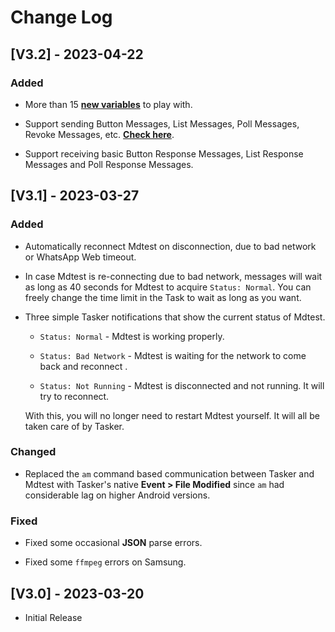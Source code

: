 # Change Log

## [V3.2] - 2023-04-22
 
### Added

- More than 15 **[new variables](https://github.com/HunterXProgrammer/Tasker-mdtest/blob/main/ADVANCED.MD#list-of-tasker-variables)** to play with.

- Support sending Button Messages, List Messages, Poll Messages, Revoke Messages, etc. **[Check here](https://www.reddit.com/r/tasker/comments/12v710y/project_share_whatsapp_advanced_send_messages/)**.

- Support receiving basic Button Response Messages, List Response Messages and Poll Response Messages.
 
## [V3.1] - 2023-03-27
 
### Added

- Automatically reconnect Mdtest on disconnection, due to bad network or WhatsApp Web timeout.

- In case Mdtest is re-connecting due to bad network, messages will wait as long as 40 seconds for Mdtest to acquire `Status: Normal`. You can freely change the time limit in the Task to wait as long as you want.

- Three simple Tasker notifications that show the current status of Mdtest.
  - `Status: Normal` - Mdtest is working properly.
  
  - `Status: Bad Network` - Mdtest is waiting for the network to come back and reconnect .
  
  - `Status: Not Running` - Mdtest is disconnected and not running. It will try to reconnect.
  
  With this, you will no longer need to restart Mdtest yourself. It will all be taken care of by Tasker.
 
### Changed
  
- Replaced the `am` command based communication between Tasker and Mdtest with Tasker's native **Event > File Modified** since `am` had considerable lag on higher Android versions.
 
### Fixed
 
- Fixed some occasional **JSON** parse errors.

- Fixed some `ffmpeg` errors on Samsung.
 
## [V3.0] - 2023-03-20
 
- Initial Release
 
